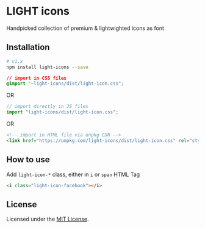 # LIGHT icons
Handpicked collection of premium & lightwighted icons as font


## Installation

```bash
# v1.x 
npm install light-icons --save
```

```css
// import in CSS files 
@import "~light-icons/dist/light-icon.css";
```
OR
```js
// import directly in JS files 
import "light-icons/dist/light-icon.css";
```

OR
```html
<!-- import in HTML file via unpkg CDN -->
<link href="https://unpkg.com/light-icons/dist/light-icon.css" rel="stylesheet">
```

## How to use
Add `light-icon-*` class, either in `i` or `span` HTML Tag
```html
<i class="light-icon-facebook"></i>
```


## License
Licensed under the [MIT License](https://opensource.org/licenses/MIT).
